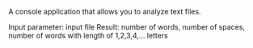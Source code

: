 A console application that allows you to analyze text files.

Input parameter: input file 
Result: number of words, number of spaces,  number of words with length of 1,2,3,4,... letters
